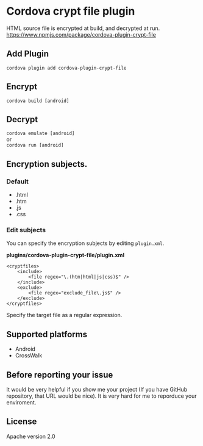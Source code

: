 # Cordova crypt file plugin

HTML source file is encrypted at build, and decrypted at run.  
https://www.npmjs.com/package/cordova-plugin-crypt-file

## Add Plugin

`cordova plugin add cordova-plugin-crypt-file`

## Encrypt

`cordova build [android]`

## Decrypt

`cordova emulate [android]`  
or  
`cordova run [android]`

## Encryption subjects.

### Default

- .html
- .htm
- .js
- .css

### Edit subjects

You can specify the encryption subjects by editing `plugin.xml`.

**plugins/cordova-plugin-crypt-file/plugin.xml**

```
<cryptfiles>
    <include>
        <file regex="\.(htm|html|js|css)$" />
    </include>
    <exclude>
        <file regex="exclude_file\.js$" />
    </exclude>
</cryptfiles>
```

Specify the target file as a regular expression.

## Supported platforms

- Android
- CrossWalk

## Before reporting your issue

It would be very helpful if you show me your project (If you have GitHub repository, that URL would be nice).
It is very hard for me to reporduce your enviroment.

## License

Apache version 2.0
